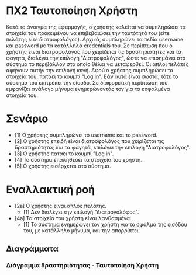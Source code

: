 # ΠΧ2 Ταυτοποίηση Χρήστη
Κατά το άνοιγμα της εφαρμογής, ο χρήστης καλείται να συμπληρώσει τα στοιχεία του προκειμένου να επιβεβαιώσει την ταυτότητά του (είτε πελάτης είτε διατροφολόγος).
Αρχικά, συμπληρώνει τα πεδία username και password με τα κατάλληλα credentials του.
Σε περίπτωση που ο χρήστης είναι διατροφολόγος που χειρίζεται τις δραστηριότητες και τα φαγητά,
 διαλέγει την επιλογή "Διατροφολόγος", ώστε να επισημάνει στο σύστημα το περιβάλλον στο οποίο θέλει να μεταφερθεί.
 Οι απλοί πελάτες αφήνουν αυτήν την επιλογή κενή. Αφού ο χρήστης συμπληρώσει τα στοιχεία του, πατάει το κουμπί "Log in".
 Εάν αυτά είναι σωστά, τότε το σύστημα του επιτρέπει την είσοδο. Σε διαφορετική περίπτωση του εμφανίζει ανάλογο μήνυμα ενημερώνοντάς τον για τα εσφαλμένα στοιχεία του.   

# Σενάριο
* [1] Ο χρήστης συμπληρώνει το username και το password.
* [2] Ο χρήστης επειδή είναι διατροφολόγος που χειρίζεται τις δραστηριότητες και τα φαγητά, επιλέγει την επιλογή "Διατροφολόγος".
* [3] Ο χρήστης πατάει το κουμπί "Log in".
* [4] Το σύστημα επαληθεύει τα στοιχεία του χρήστη.
* [5] Ο χρήστης εισέρχεται στο σύστημα.

# Εναλλακτική ροή
* [2a] O χρήστης είναι απλός πελάτης.
  * [1] Δεν διαλέγει την επιλογή "Διατρογολόφος".
* [4a] Τα στοιχεία του χρήστη είναι λανθασμένα.
  * [1] To σύστημα ενημερώνει τον χρήστη για το σφάλμα της εισόδου του, με κατάλληλο μήνυμα, και την απορρίπτει.
  
## Διαγράμματα
  
### Διάγραμμα δραστηριότητας - Ταυτοποίηση Χρήστη

